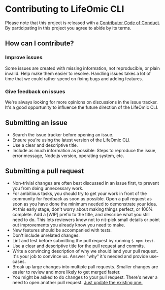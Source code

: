 # Contributing to LifeOmic CLI

Please note that this project is released with a [Contributor Code of Conduct](CODE_OF_CONDUCT.md). By participating in this project you agree to abide by its terms.

## How can I contribute?

### Improve issues

Some issues are created with missing information, not reproducible, or plain invalid. Help make them easier to resolve. Handling issues takes a lot of time that we could rather spend on fixing bugs and adding features.

### Give feedback on issues

We're always looking for more opinions on discussions in the issue tracker. It's a good opportunity to influence the future direction of the LifeOmic CLI.

## Submitting an issue

- Search the issue tracker before opening an issue.
- Ensure you're using the latest version of the LifeOmic CLI.
- Use a clear and descriptive title.
- Include as much information as possible: Steps to reproduce the issue, error message, Node.js version, operating system, etc.

## Submitting a pull request

- Non-trivial changes are often best discussed in an issue first, to prevent you from doing unnecessary work.
- For ambitious tasks, you should try to get your work in front of the community for feedback as soon as possible. Open a pull request as soon as you have done the minimum needed to demonstrate your idea. At this early stage, don't worry about making things perfect, or 100% complete. Add a [WIP] prefix to the title, and describe what you still need to do. This lets reviewers know not to nit-pick small details or point out improvements you already know you need to make.
- New features should be accompanied with tests.
- Don't include unrelated changes.
- Lint and test before submitting the pull request by running `$ npm test`.
- Use a clear and descriptive title for the pull request and commits.
- Write a convincing description of why we should land your pull request. It's your job to convince us. Answer "why" it's needed and provide use-cases.
- Break up large changes into multiple pull requests.  Smaller changes are easier to review and more likely to get merged faster.
- You might be asked to do changes to your pull request. There's never a need to open another pull request. [Just update the existing one.](https://github.com/RichardLitt/knowledge/blob/master/github/amending-a-commit-guide.md)
